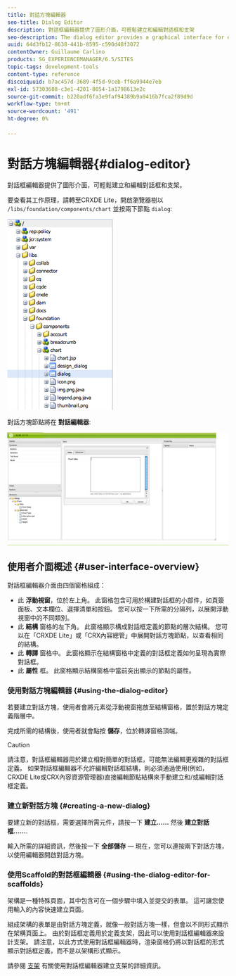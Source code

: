 ```yaml
---
title: 對話方塊編輯器
seo-title: Dialog Editor
description: 對話框編輯器提供了圖形介面，可輕鬆建立和編輯對話框和支架
seo-description: The dialog editor provides a graphical interface for easily creating and editing dialog boxes and scaffolds
uuid: 64d3fb12-8638-441b-8595-c590d48f3072
contentOwner: Guillaume Carlino
products: SG_EXPERIENCEMANAGER/6.5/SITES
topic-tags: development-tools
content-type: reference
discoiquuid: b7ac457d-3689-4f5d-9ceb-ff6a9944e7eb
exl-id: 57303608-c3e1-4201-8054-1a1798613e2c
source-git-commit: b220adf6fa3e9faf94389b9a9416b7fca2f89d9d
workflow-type: tm+mt
source-wordcount: '491'
ht-degree: 0%

---
```


# 對話方塊編輯器{#dialog-editor}

對話框編輯器提供了圖形介面，可輕鬆建立和編輯對話框和支架。

要查看其工作原理，請轉至CRXDE Lite，開啟瀏覽器樹以 `/libs/foundation/components/chart` 並按兩下節點 `dialog`:

![chlimage_1-247](assets/chlimage_1-247.png)

對話方塊節點將在 **對話編輯器**:

![screen_shot_2012-02-01at25033pm](assets/screen_shot_2012-02-01at25033pm.png)

## 使用者介面概述 {#user-interface-overview}

對話框編輯器介面由四個窗格組成：

* 此 **浮動視窗**，位於左上角。 此窗格包含可用於構建對話框的小部件，如頁簽面板、文本欄位、選擇清單和按鈕。 您可以按一下所需的分隔列，以展開浮動視窗中的不同類別。
* 此 **結構** 窗格的左下角。 此窗格顯示構成對話框定義的節點的層次結構。 您可以在「CRXDE Lite」或「CRX內容總管」中展開對話方塊節點，以查看相同的結構。
* 此 **轉譯** 窗格中。 此窗格顯示在結構窗格中定義的對話框定義如何呈現為實際對話框。
* 此 **屬性** 框。 此窗格顯示結構窗格中當前突出顯示的節點的屬性。

### 使用對話方塊編輯器 {#using-the-dialog-editor}

若要建立對話方塊，使用者會將元素從浮動視窗拖放至結構窗格，置於對話方塊定義階層中。

完成所需的結構後，使用者就會點按 **儲存**，位於轉譯窗格頂端。

>[!CAUTION]
>
>請注意，對話框編輯器用於建立相對簡單的對話框，可能無法編輯更複雜的對話框定義。 如果對話框編輯器不允許編輯對話框結構，則必須通過使用(例如，CRXDE Lite或CRX內容資源管理器)直接編輯節點結構來手動建立和/或編輯對話框定義。

### 建立新對話方塊 {#creating-a-new-dialog}

要建立新的對話框，需要選擇所需元件，請按一下 **建立……** 然後 **建立對話框……**.

輸入所需的詳細資訊，然後按一下 **全部儲存**  — 現在，您可以連按兩下對話方塊，以使用編輯器開啟對話方塊。

### 使用Scaffold的對話框編輯器 {#using-the-dialog-editor-for-scaffolds}

架構是一種特殊頁面，其中包含可在一個步驟中填入並提交的表單。 這可讓您使用輸入的內容快速建立頁面。

組成架構的表單是由對話方塊定義，就像一般對話方塊一樣，但會以不同形式顯示在架構頁面上。 由於對話框定義用於定義支架，因此可以使用對話框編輯器來設計支架。 請注意，以此方式使用對話框編輯器時，渲染窗格仍將以對話框的形式顯示對話框定義，而不是以架構形式顯示。

請參閱 [支架](/help/sites-authoring/scaffolding.md) 有關使用對話框編輯器建立支架的詳細資訊。
